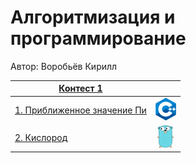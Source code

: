 # Алгоритмизация и программирование

Автор: Воробьёв Кирилл

|[Контест 1](https://contest.yandex.ru/contest/52142/problems/) |  |
| --- | :-: |
| [1. Приближенное значение Пи](./contest_01/01/main.cpp) | ![](./img/cpp.png) |
| [2. Кислород](./contest_01/02/main.cpp) | ![](./img/go.png) |



